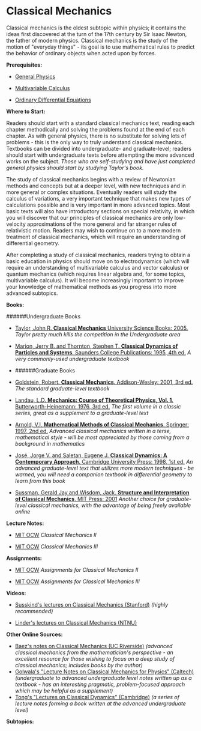 # Classical Mechanics

Classical mechanics is the oldest subtopic within physics; it contains the ideas first discovered at the turn of the 17th century by Sir Isaac Newton, the father of modern physics.  Classical mechanics is the study of the motion of "everyday things" - its goal is to use mathematical rules to predict the behavior of ordinary objects when acted upon by forces.

**Prerequisites:**

* [General Physics](https://www.reddit.com/r/bibliographies/comments/ajm6ex/physics/)

* [Multivariable Calculus](https://www.reddit.com/r/bibliographies/comments/ak9let/multivariable_calculus/)

* [Ordinary Differential Equations](https://old.reddit.com/r/bibliographies/comments/akgt8r/differential_equations/)


**Where to Start:**

Readers should start with a standard classical mechanics text, reading each chapter methodically and solving the problems found at the end of each chapter.  As with general physics, there is no substitute for solving lots of problems - this is the only way to truly understand classical mechanics.  Textbooks can be divided into undergraduate- and graduate-level; readers should start with undergraduate texts before attempting the more advanced works on the subject.  *Those who are self-studying and have just completed general physics should start by studying Taylor's book.*

The study of classical mechanics begins with a review of Newtonian methods and concepts but at a deeper level, with new techniques and in more general or complex situations.  Eventually readers will study the calculus of variations, a very important technique that makes new types of calculations possible and is very important in more advanced topics.  Most basic texts will also have introductory sections on special relativity, in which you will discover that our principles of classical mechanics are only low-velocity approximations of the more general and far stranger rules of relativistic motion.  Readers may wish to continue on to a more modern treatment of classical mechanics, which will require an understanding of differential geometry.

After completing a study of classical mechanics, readers trying to obtain a basic education in physics should move on to electrodynamics (which will require an understanding of multivariable calculus and vector calculus) or quantum mechanics (which requires linear algebra and, for some topics, multivariable calculus).  It will become increasingly important to improve your knowledge of mathematical methods as you progress into more advanced subtopics.

**Books:**

######Undergraduate Books

 * [Taylor, John R. **Classical Mechanics** University Science Books: 2005.](http://www.amazon.com/Classical-Mechanics-John-R-Taylor/dp/189138922X) *Taylor pretty much kills the competition in the Undergraduate area*

 * [Marion, Jerry B. and Thornton, Stephen T. **Classical Dynamics of Particles and Systems**. Saunders College Publications: 1995, 4th ed.](http://www.amazon.com/Classical-Dynamics-Particles-Systems-4th/dp/0030973023) *A very commonly-used undergraduate textbook*


* ######Graduate Books

 * [Goldstein, Robert. **Classical Mechanics**. Addison-Wesley: 2001, 3rd ed.](http://www.amazon.com/Classical-Mechanics-3rd-Herbert-Goldstein/dp/0201657023) *The standard graduate-level textbook*

 * [Landau, L.D. **Mechanics: Course of Theoretical Physics, Vol. 1**.  Butterworth-Heinemann: 1976, 3rd ed.](http://www.amazon.com/Mechanics-Third-Edition-Theoretical-Physics/dp/0750628960) *The first volume in a classic series, great as a supplement to a graduate-level text*

 * [Arnold, V.I. **Mathematical Methods of Classical Mechanics**.  Springer: 1997, 2nd ed.](http://www.amazon.com/Mathematical-Classical-Mechanics-Graduate-Mathematics/dp/0387968903/ref=sr_1_1?ie=UTF8&qid=1431545776&sr=8-1&keywords=arnold+classical+mechanics) *Advanced classical mechanics written in a terse, mathematical style - will be most appreciated by those coming from a background in mathematics*

 * [José, Jorge V. and Saletan, Eugene J. **Classical Dynamics: A Contemporary Approach**.  Cambridge University Press: 1998, 1st ed.](http://www.amazon.com/Classical-Dynamics-Contemporary-Jorge-Jos/dp/0521636361) *An advanced graduate-level text that utilizes more modern techniques - be warned, you will need a companion textbook in differential geometry to learn from this book*

 * [Sussman, Gerald Jay and Wisdom, Jack.  **Structure and Interpretation of Classical Mechanics**.  MIT Press: 2001](http://mitpress.mit.edu/sites/default/files/titles/content/sicm/book.html) *Another choice for graduate-level classical mechanics, with the advantage of being freely available online*

**Lecture Notes:**

* [MIT OCW](https://ocw.mit.edu/courses/physics/8-223-classical-mechanics-ii-january-iap-2017/lecture-notes/) *Classical Mechanics II*

* [MIT OCW](https://ocw.mit.edu/courses/physics/8-09-classical-mechanics-iii-fall-2014/lecture-notes/) *Classical Mechanics III*

**Assignments:**

* [MIT OCW](https://ocw.mit.edu/courses/physics/8-223-classical-mechanics-ii-january-iap-2017/assignments/) *Assignments for Classical Mechanics II*

* [MIT OCW](https://ocw.mit.edu/courses/physics/8-09-classical-mechanics-iii-fall-2014/assignments/) *Assignments for Classical Mechanics III*

**Videos:**

* [Susskind's lectures on Classical Mechanics (Stanford)](https://www.youtube.com/watch?v=ApUFtLCrU90&index=1&list=PL47F408D36D4CF129) *(highly recommended)*

* [Linder's lectures on Classical Mechanics (NTNU)](https://www.youtube.com/playlist?list=PLUHTGp7T4Zn_FU64InC0C8ZsejaxMtO3s)


**Other Online Sources:**

* [Baez's notes on Classical Mechanics (UC Riverside)](http://math.ucr.edu/home/baez/classical/) *(advanced classical mechanics from the mathematician's perspective - an excellent resource for those wishing to focus on a deep study of classical mechanics; includes books by the author)*
* [Golwala's "Lecture Notes on Classical Mechanics for Physics" (Caltech)](https://docs.google.com/viewer?docex=1&url=http://www.astro.caltech.edu/~golwala/ph106ab/ph106ab_notes.pdf) *(undergraduate to advanced undergraduate level notes written up as a textbook - has an interesting pragmatic, problem-focused approach which may be helpful as a supplement)*
* [Tong's "Lectures on Classical Dynamics" (Cambridge)](http://www.damtp.cam.ac.uk/user/tong/dynamics.htm)
 *(a series of lecture notes forming a book written at the advanced undergraduate level)*

**Subtopics:**

